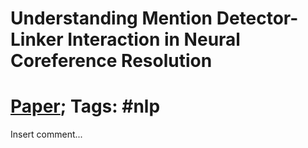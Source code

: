# Understanding Mention Detector-Linker Interaction in Neural Coreference Resolution

# [Paper](https://aclanthology.org/2021.crac-1.16/); Tags: #nlp

Insert comment...
